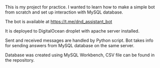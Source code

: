 This is my project for practice. I wanted to learn how to make a simple bot from scratch and set up interaction with MySQL database.

The bot is available at https://t.me/dnd_assistant_bot

It is deployed to DigitalOcean droplet with apache server installed.

Sent and received messages are handled by Python script. Bot takes info for sending answers from MySQL database on the same server.

Database was created using MySQL Workbench, CSV file can be found in the repository.
